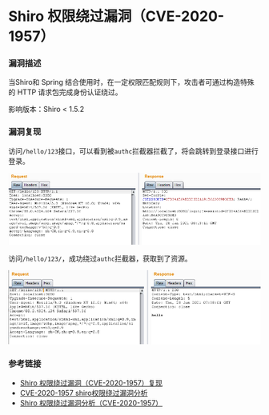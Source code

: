 # Shiro 权限绕过漏洞（CVE-2020-1957）

### 漏洞描述

当Shiro和 Spring 结合使用时，在一定权限匹配规则下，攻击者可通过构造特殊的 HTTP 请求包完成身份认证绕过。

影响版本：Shiro < 1.5.2

### 漏洞复现

访问`/hello/123`接口，可以看到被`authc`拦截器拦截了，将会跳转到登录接口进行登录。

<img src="image-20210128161322861.png" alt="image-20210128161322861" style="zoom:150%;" />

访问`/hello/123/`，成功绕过`authc`拦截器，获取到了资源。

<img src="image-20210128161242932.png" alt="image-20210128161242932" style="zoom:150%;" />

### 参考链接

* [Shiro 权限绕过漏洞（CVE-2020-1957）复现](https://blog.csdn.net/xuandao_ahfengren/article/details/108218864)
* [CVE-2020-1957 shiro权限绕过漏洞分析](https://blog.csdn.net/qq_22807425/article/details/108283839)
* [Shiro 权限绕过漏洞分析（CVE-2020-1957）](https://blog.riskivy.com/shiro-%E6%9D%83%E9%99%90%E7%BB%95%E8%BF%87%E6%BC%8F%E6%B4%9E%E5%88%86%E6%9E%90%EF%BC%88cve-2020-1957%EF%BC%89/)